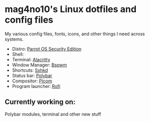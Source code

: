 # mag4no10's Linux dotfiles and config files

My various config files, fonts, icons, and other things I need across systems.

* Distro: [Parrot OS Security Edition](https://parrotsec.org/)
* Shell: 
* Terminal: [Alacritty](https://github.com/alacritty/alacritty)
* Window Manager: [Bspwm](https://github.com/baskerville/bspwm)
* Shortcuts: [Sxhkd](https://github.com/baskerville/sxhkd)
* Status bar: [Polybar](https://github.com/polybar/polybar)
* Compositor: [Picom](https://github.com/yshui/picom)
* Program launcher: [Rofi](https://github.com/davatorium/rofi)


## Currently working on:
  Polybar modules, terminal and other new stuff
  
